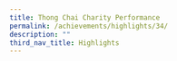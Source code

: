 ```yaml
---
title: Thong Chai Charity Performance
permalink: /achievements/highlights/34/
description: ""
third_nav_title: Highlights
---
```

